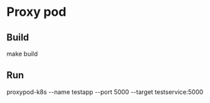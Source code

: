 # Proxy pod

## Build
  make build
## Run
  proxypod-k8s --name testapp --port 5000 --target testservice:5000
  
  
